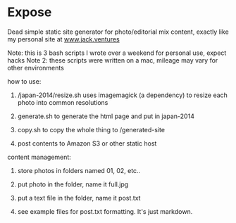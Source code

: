 # Expose
Dead simple static site generator for photo/editorial mix content, exactly like my personal site at www.jack.ventures

Note: this is 3 bash scripts I wrote over a weekend for personal use, expect hacks
Note 2: these scripts were written on a mac, mileage may vary for other environments

how to use:

1. /japan-2014/resize.sh uses imagemagick (a dependency) to resize each photo into common resolutions

2. generate.sh to generate the html page and put in japan-2014

3. copy.sh to copy the whole thing to /generated-site

4. post contents to Amazon S3 or other static host

content management:

1. store photos in folders named 01, 02, etc..

2. put photo in the folder, name it full.jpg

3. put a text file in the folder, name it post.txt

4. see example files for post.txt formatting. It's just markdown.